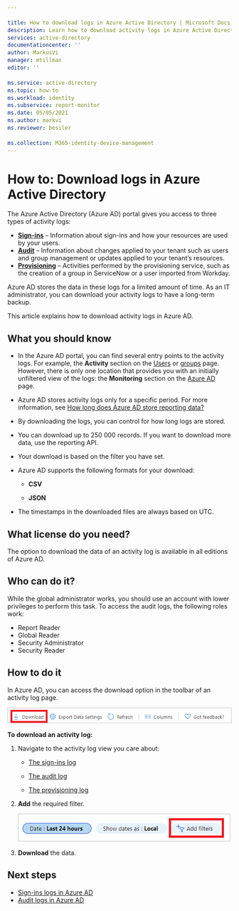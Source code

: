 ```yaml
---

title: How to download logs in Azure Active Directory | Microsoft Docs
description: Learn how to download activity logs in Azure Active Directory.
services: active-directory
documentationcenter: ''
author: MarkusVi
manager: mtillman
editor: ''

ms.service: active-directory
ms.topic: how-to
ms.workload: identity
ms.subservice: report-monitor
ms.date: 05/05/2021
ms.author: markvi
ms.reviewer: besiler 

ms.collection: M365-identity-device-management
---
```


# How to: Download logs in Azure Active Directory

The Azure Active Directory (Azure AD) portal gives you access to three types of activity logs:

- **[Sign-ins](concept-sign-ins.md)** – Information about sign-ins and how your resources are used by your users.
- **[Audit](concept-audit-logs.md)** – Information about changes applied to your tenant such as users and group management or updates applied to your tenant’s resources.
- **[Provisioning](concept-provisioning-logs.md)** – Activities performed by the provisioning service, such as the creation of a group in ServiceNow or a user imported from Workday.

Azure AD stores the data in these logs for a limited amount of time. As an IT administrator, you can download your activity logs to have a long-term backup.

This article explains how to download activity logs in Azure AD.  

## What you should know

- In the Azure AD portal, you can find several entry points to the activity logs. For example, the **Activity** section on the [Users](https://portal.azure.com/#blade/Microsoft_AAD_IAM/UsersManagementMenuBlade/MsGraphUsers) or [groups](https://portal.azure.com/#blade/Microsoft_AAD_IAM/GroupsManagementMenuBlade/AllGroups) page. However, there is only one location that provides you with an initially unfiltered view of the logs: the **Monitoring** section on the [Azure AD](https://portal.azure.com/#blade/Microsoft_AAD_IAM/ActiveDirectoryMenuBlade/Overview) page.    

- Azure AD stores activity logs only for a specific period. For more information, see [How long does Azure AD store reporting data?](reference-reports-data-retention.md) 

- By downloading the logs, you can control for how long logs are stored. 

- You can download up to 250 000 records. If you want to download more data, use the reporting API.

- Your download is based on the filter you have set. 

- Azure AD supports the following formats for your download:

    - **CSV** 

    - **JSON** 

- The timestamps in the downloaded files are always based on UTC.



## What license do you need?

The option to download the data of an activity log is available in all editions of Azure AD.


## Who can do it?

While the global administrator works, you should use an account with lower privileges to perform this task. To access the audit logs, the following roles work:

- Report Reader
- Global Reader
- Security Administrator
- Security Reader


## How to do it

In Azure AD, you can access the download option in the toolbar of an activity log page.  

![Download log](./media/\howto-download-logs/download-log.png)


**To download an activity log:**

1. Navigate to the activity log view you care about:
 
    - [The sign-ins log](https://portal.azure.com/#blade/Microsoft_AAD_IAM/ActiveDirectoryMenuBlade/SignIns)
    
    - [The audit log](https://portal.azure.com/#blade/Microsoft_AAD_IAM/ActiveDirectoryMenuBlade/SignIns)    
       
    - [The provisioning log](https://portal.azure.com/#blade/Microsoft_AAD_IAM/ActiveDirectoryMenuBlade/ProvisioningEvents)    
   

2.  **Add** the required filter.  

    ![Add filter](./media/\howto-download-logs/add-filter.png)    

3. **Download** the data.


## Next steps

- [Sign-ins logs in Azure AD](concept-sign-ins.md)
- [Audit logs in Azure AD](concept-audit-logs.md)